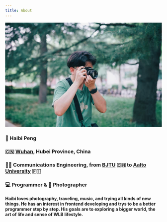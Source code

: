 ```yaml
---
title: About
---
```


![](me.JPEG "myself")

### 🚶 Haibi Peng
### 🇨🇳 <a href="https://en.wikipedia.org/wiki/Wuhan" target="_blank">Wuhan</a>, Hubei Province, China
### 👨‍🎓 Communications Engineering, from <a href="https://en.wikipedia.org/wiki/Beijing_Jiaotong_University" target="_blank">BJTU</a> 🇨🇳 to <a href="https://en.wikipedia.org/wiki/Aalto_University" target="_blank">Aalto University</a> 🇫🇮
###  💻 Programmer & 📸 Photographer
#### Haibi loves photography, traveling, music, and trying all kinds of new things. He has an interest in frontend developing and trys to be a better programmer step by step. His goals are to exploring a bigger world, the art of life and sense of WLB lifestyle.
